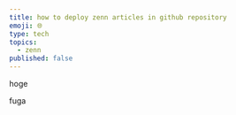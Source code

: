 ```yaml
---
title: how to deploy zenn articles in github repository
emoji: 🌐
type: tech
topics:
  - zenn
published: false
---
```


hoge

fuga
